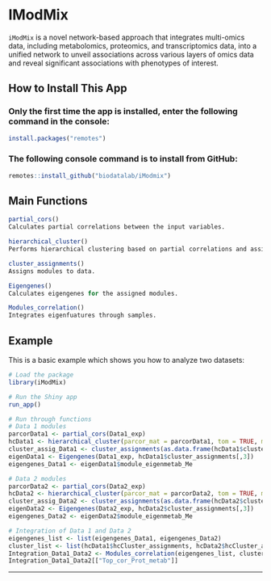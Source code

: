 # IModMix
`iModMix` is a novel network-based approach that integrates multi-omics data, including metabolomics, proteomics, and transcriptomics data, into a unified network to unveil associations across various layers of omics data and reveal significant associations with phenotypes of interest.

## How to Install This App

### Only the first time the app is installed, enter the following command in the console:
```r
install.packages("remotes")
```

### The following console command is to install from GitHub:
```r
remotes::install_github("biodatalab/iModmix")
```

## Main Functions

```r
partial_cors()
Calculates partial correlations between the input variables.

hierarchical_cluster()
Performs hierarchical clustering based on partial correlations and assigns modules.

cluster_assignments()
Assigns modules to data.

Eigengenes()
Calculates eigengenes for the assigned modules.

Modules_correlation()
Integrates eigenfuatures through samples.  
```

## Example

This is a basic example which shows you how to analyze two datasets:

```r
# Load the package
library(iModMix)

# Run the Shiny app
run_app()

# Run through functions
# Data 1 modules 
parcorData1 <- partial_cors(Data1_exp)
hcData1 <- hierarchical_cluster(parcor_mat = parcorData1, tom = TRUE, min_module_size = 10)
cluster_assig_Data1 <- cluster_assignments(as.data.frame(hcData1$cluster_assignments))
eigenData1 <- Eigengenes(Data1_exp, hcData1$cluster_assignments[,3])
eigengenes_Data1 <- eigenData1$module_eigenmetab_Me

# Data 2 modules 
parcorData2 <- partial_cors(Data2_exp)
hcData2 <- hierarchical_cluster(parcor_mat = parcorData2, tom = TRUE, min_module_size = 10)
cluster_assig_Data2 <- cluster_assignments(as.data.frame(hcData2$cluster_assignments))
eigenData2 <- Eigengenes(Data2_exp, hcData2$cluster_assignments[,3])
eigengenes_Data2 <- eigenData2$module_eigenmetab_Me

# Integration of Data 1 and Data 2
eigengenes_list <- list(eigengenes_Data1, eigengenes_Data2)
cluster_list <- list(hcData1$hcCluster_assignments, hcData2$hcCluster_assignments)
Integration_Data1_Data2 <- Modules_correlation(eigengenes_list, cluster_list, threshold = 0.5)
Integration_Data1_Data2[["Top_cor_Prot_metab"]]
```

---

